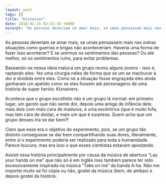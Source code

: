```yaml
---
layout: post
tags: []
title: "Kiznaiver"
date: 2018-01-25 02:51:38 +0000
excerpt: "As pessoas deveriam se amar mais, se umas pensassem mais nas outras situações como guerras e brigas não aconteceriam. Haveria uma forma de..."
---
```


As pessoas deveriam se amar mais, se umas pensassem mais nas outras situações como guerras e brigas não aconteceriam. Haveria uma forma de fazer isso acontecer? E se unirmos os sentimentos das pessoas? Ou até melhor, só os sentimentos ruins, para evitar problemas.

Baseando-se nessa ideia maluca um grupo reuniu alguns jovens - isso é, raptando eles- fez uma cirurgia neles de forma que se um se machucar a dor é dividida entre eles. Como se a situação fosse engraçada eles ainda ganharam um apelido como se eles fossem até personagens de uma história de super heróis: Kiznaivers.

Acontece que o grupo escolhido não é um grupo lá normal: em primeiro lugar, um garoto que não sente dor, depois uma amiga de infância dele, mais dois com mais cara de maduros, e uma excêntrica (que é muito fofa, mas tem cara de doida), e mais um que é surpresa. Quem acha que um grupo desses iria se dar bem?!

Claro que esse era o objetivo do experimento, pois, se um grupo tão distinto conseguisse se dar bem compartilhando suas dores, literalmente, entre si o experimento poderia ser realizado para toda a humanidade. Parece loucura, mas era isso o que esses cientistas estavam apostando.

Assisti essa história principalmente por causa da música de abertura "Lay your hands on me" que não só é em inglês mas também parece ter sido excessivamente inspirada na música “Take on me” da banda A-ha. Não me importei muito se foi cópia ou não, gostei da música (bem, de ambas) e depois gostei da história.